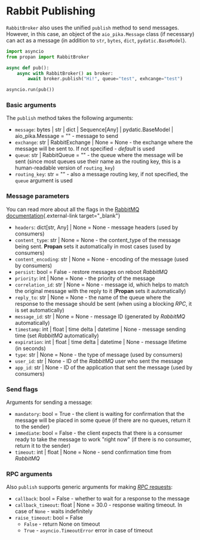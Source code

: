 # Rabbit Publishing

`RabbitBroker` also uses the unified `publish` method to send messages.
However, in this case, an object of the `aio_pika.Message` class (if necessary) can act as a message (in addition to `str`, `bytes`, `dict`, `pydatic.BaseModel`).

```python
import asyncio
from propan import RabbitBroker

async def pub():
    async with RabbitBroker() as broker:
        await broker.publish("Hi!", queue="test", exhcange="test")

asyncio.run(pub())
```

### Basic arguments

The `publish` method takes the following arguments:

* `message`: bytes | str | dict | Sequence[Any] | pydatic.BaseModel | aio_pika.Message = "" - message to send
* `exchange`: str | RabbitExchange | None = None - the exchange where the message will be sent to. If not specified - *default* is used
* `queue`: str | RabbitQueue = "" - the queue where the message will be sent (since most queues use their name as the routing key, this is a human-readable version of `routing_key`)
* `routing_key`: str = "" - also a message routing key, if not specified, the `queue` argument is used

### Message parameters

You can read more about all the flags in the [RabbitMQ documentation](https://www.rabbitmq.com/consumers.html){.external-link target="_blank"}

* `headers`: dict[str, Any] | None = None - message headers (used by consumers)
* `content_type`: str | None = None - the content_type of the message being sent. **Propan** sets it automatically in most cases (used by consumers)
* `content_encoding`: str | None = None - encoding of the message (used by consumers)
* `persist`: bool = False - restore messages on reboot *RabbitMQ*
* `priority`: int | None = None - the priority of the message
* `correlation_id`: str | None = None - message id, which helps to match the original message with the reply to it (**Propan** sets it automatically)
* `reply_to`: str | None = None - the name of the queue where the response to the message should be sent (when using a blocking *RPC*, it is set automatically)
* `message_id`: str | None = None - message ID (generated by *RabbitMQ* automatically)
* `timestamp`: int | float | time delta | datetime | None - message sending time (set *RabbitMQ* automatically)
* `expiration`: int | float | time delta | datetime | None - message lifetime (in seconds)
* `type`: str | None = None - the type of message (used by consumers)
* `user_id`: str | None - ID of the *RabbitMQ* user who sent the message
* `app_id`: str | None - ID of the application that sent the message (used by consumers)

### Send flags

Arguments for sending a message:

* `mandatory`: bool = True - the client is waiting for confirmation that the message will be placed in some queue (if there are no queues, return it to the sender)
* `immediate`: bool = False - the client expects that there is a consumer ready to take the message to work "right now" (if there is no consumer, return it to the sender)
* `timeout`: int | float | None = None - send confirmation time from *RabbitMQ*

### RPC arguments

Also `publish` supports generic arguments for making [*RPC* requests](../../getting_started/4_broker/5_rpc/#client):

* `callback`: bool = False - whether to wait for a response to the message
* `callback_timeout`: float | None = 30.0 - response waiting timeout. In case of `None` - waits indefinitely
* `raise_timeout`: bool = False
    * `False` - return None on timeout
    * `True` - `asyncio.TimeoutError` error in case of timeout